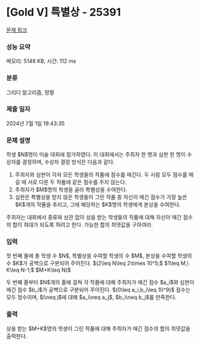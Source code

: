 # [Gold V] 특별상 - 25391 

[문제 링크](https://www.acmicpc.net/problem/25391) 

### 성능 요약

메모리: 5148 KB, 시간: 112 ms

### 분류

그리디 알고리즘, 정렬

### 제출 일자

2024년 7월 1일 19:43:35

### 문제 설명

<p>학생 $N$명이 미술 대회에 참가하였다. 이 대회에서는 주최자 한 명과 심판 한 명이 수상자를 결정하며, 수상자 결정 방식은 다음과 같다.</p>

<ol>
	<li>주최자와 심판이 각자 모든 학생들의 작품에 점수를 매긴다. 두 사람 모두 점수를 매길 때 서로 다른 두 작품에 같은 점수를 주지 않는다.</li>
	<li>주최자가 $M$명의 학생을 골라 특별상을 수여한다.</li>
	<li>심판은 특별상을 받지 않은 학생들이 그린 작품 중 자신이 매긴 점수가 가장 높은 $K$개의 작품을 추리고, 그에 해당하는 $K$명의 학생에게 본상을 수여한다.</li>
</ol>

<p>주최자는 대회에서 종류와 상관 없이 상을 받는 학생들의 작품에 대해 자신이 매긴 점수의 합이 최대가 되도록 하려고 한다. 가능한 합의 최댓값을 구하여라.</p>

### 입력 

 <p>첫 번째 줄에 총 학생 수 $N$, 특별상을 수여할 학생의 수 $M$, 본상을 수여할 학생의 수 $K$가 공백으로 구분되어 주어진다. $(2\leq N\leq 2\times 10^5;$ $1\leq M,\ K\leq N-1;$ $M+K\leq N)$</p>

<p>두 번째 줄부터 $N$개의 줄에 걸쳐 각 작품에 대해 주최자가 매긴 점수 $a_i$와 심판이 매긴 점수 $b_i$가 공백으로 구분되어 주어진다. $(0\leq a_i,b_i\leq 10^9)$ 점수는 모두 정수이며, $i\neq j$에 대해 $a_i\neq a_j$, $b_i\neq b_j$를 만족한다.</p>

### 출력 

 <p>상을 받는 $M+K$명의 학생이 그린 작품에 대해 주최자가 매긴 점수의 합의 최댓값을 출력한다.</p>

